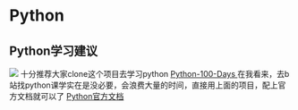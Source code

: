 # Python

## Python学习建议

![](https://static.meowrain.cn/i/2023/04/02/j2nm2p-3.webp)
十分推荐大家clone这个项目去学习python
[Python-100-Days
](https://github.com/jackfrued/Python-100-Days)
在我看来，去b站找python课学实在是没必要，会浪费大量的时间，直接用上面的项目，配上官方文档就可以了
[Python官方文档](https://docs.python.org/zh-cn/3/)
